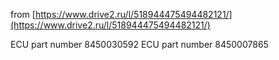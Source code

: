from [https://www.drive2.ru/l/518944475494482121/](https://www.drive2.ru/l/518944475494482121/)

ECU part number 8450030592
ECU part number 8450007865
